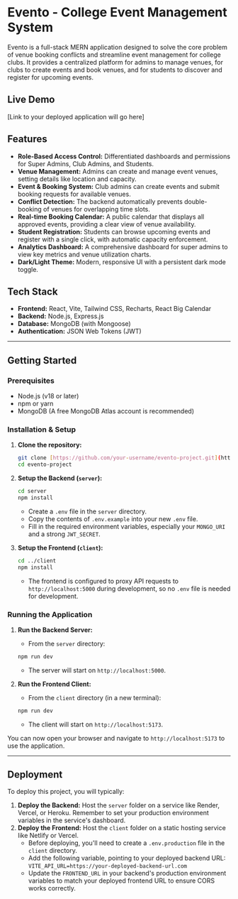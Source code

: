 # Evento - College Event Management System

Evento is a full-stack MERN application designed to solve the core problem of venue booking conflicts and streamline event management for college clubs. It provides a centralized platform for admins to manage venues, for clubs to create events and book venues, and for students to discover and register for upcoming events.

## Live Demo

[Link to your deployed application will go here]

## Features

- **Role-Based Access Control:** Differentiated dashboards and permissions for Super Admins, Club Admins, and Students.
- **Venue Management:** Admins can create and manage event venues, setting details like location and capacity.
- **Event & Booking System:** Club admins can create events and submit booking requests for available venues.
- **Conflict Detection:** The backend automatically prevents double-booking of venues for overlapping time slots.
- **Real-time Booking Calendar:** A public calendar that displays all approved events, providing a clear view of venue availability.
- **Student Registration:** Students can browse upcoming events and register with a single click, with automatic capacity enforcement.
- **Analytics Dashboard:** A comprehensive dashboard for super admins to view key metrics and venue utilization charts.
- **Dark/Light Theme:** Modern, responsive UI with a persistent dark mode toggle.

## Tech Stack

- **Frontend:** React, Vite, Tailwind CSS, Recharts, React Big Calendar
- **Backend:** Node.js, Express.js
- **Database:** MongoDB (with Mongoose)
- **Authentication:** JSON Web Tokens (JWT)

---

## Getting Started

### Prerequisites

- Node.js (v18 or later)
- npm or yarn
- MongoDB (A free MongoDB Atlas account is recommended)

### Installation & Setup

1.  **Clone the repository:**
    ```bash
    git clone [https://github.com/your-username/evento-project.git](https://github.com/your-username/evento-project.git)
    cd evento-project
    ```

2.  **Setup the Backend (`server`):**
    ```bash
    cd server
    npm install
    ```
    - Create a `.env` file in the `server` directory.
    - Copy the contents of `.env.example` into your new `.env` file.
    - Fill in the required environment variables, especially your `MONGO_URI` and a strong `JWT_SECRET`.

3.  **Setup the Frontend (`client`):**
    ```bash
    cd ../client
    npm install
    ```
    - The frontend is configured to proxy API requests to `http://localhost:5000` during development, so no `.env` file is needed for development.

### Running the Application

1.  **Run the Backend Server:**
    - From the `server` directory:
    ```bash
    npm run dev
    ```
    - The server will start on `http://localhost:5000`.

2.  **Run the Frontend Client:**
    - From the `client` directory (in a new terminal):
    ```bash
    npm run dev
    ```
    - The client will start on `http://localhost:5173`.

You can now open your browser and navigate to `http://localhost:5173` to use the application.

---

## Deployment

To deploy this project, you will typically:

1.  **Deploy the Backend:** Host the `server` folder on a service like Render, Vercel, or Heroku. Remember to set your production environment variables in the service's dashboard.
2.  **Deploy the Frontend:** Host the `client` folder on a static hosting service like Netlify or Vercel.
    - Before deploying, you'll need to create a `.env.production` file in the `client` directory.
    - Add the following variable, pointing to your deployed backend URL: `VITE_API_URL=https://your-deployed-backend-url.com`
    - Update the `FRONTEND_URL` in your backend's production environment variables to match your deployed frontend URL to ensure CORS works correctly.
